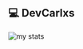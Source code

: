 ## 💻 DevCarlxs

<img alt="my stats" src="https://github-readme-stats.vercel.app/api?username=carlxs7&theme=algolia&show_icons=true"/>
